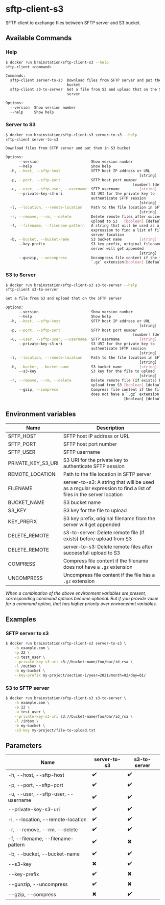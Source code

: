 # sftp-client-s3
SFTP client to exchange files between SFTP server and S3 bucket.

## Available Commands

### Help
```sh
$ docker run brainstation/sftp-client-s3 --help
sftp-client <command>

Commands:
  sftp-client server-to-s3  Download files from SFTP server and put them in S3
                            bucket
  sftp-client s3-to-server  Get a file from S3 and upload that on the SFTP
                            server

Options:
  --version  Show version number                                       [boolean]
  --help     Show help                                                 [boolean]
```

### Server to S3
```sh
$ docker run brainstation/sftp-client-s3 server-to-s3 --help
sftp-client server-to-s3

Download files from SFTP server and put them in S3 bucket

Options:
      --version                        Show version number             [boolean]
      --help                           Show help                       [boolean]
  -h, --host, --sftp-host              SFTP host IP address or URL
                                                             [string] [required]
  -p, --port, --sftp-port              SFTP host port number
                                                          [number] [default: 22]
  -u, --user, --sftp-user, --username  SFTP username         [string] [required]
      --private-key-s3-uri             S3 URI for the private key to
                                       authenticate SFTP session
                                                             [string] [required]
  -l, --location, --remote-location    Path to the file location in SFTP server
                                                             [string] [required]
  -r, --remove, --rm, --delete         Delete remote files after successfull
                                       upload to S3   [boolean] [default: false]
  -f, --filename, --filename-pattern   A string that will be used as a regular
                                       expression to find a list of files in the
                                       server location                  [string]
  -b, --bucket, --bucket-name          S3 bucket name        [string] [required]
      --key-prefix                     S3 key prefix, original filename from the
                                       server will get appended
                                                             [string] [required]
      --gunzip, --uncompress           Uncompress file content if the file has a
                                       `.gz` extension[boolean] [default: false]
```

### S3 to Server
```sh
$ docker run brainstation/sftp-client-s3 s3-to-server --help
sftp-client s3-to-server

Get a file from S3 and upload that on the SFTP server

Options:
      --version                        Show version number             [boolean]
      --help                           Show help                       [boolean]
  -h, --host, --sftp-host              SFTP host IP address or URL
                                                             [string] [required]
  -p, --port, --sftp-port              SFTP host port number
                                                          [number] [default: 22]
  -u, --user, --sftp-user, --username  SFTP username         [string] [required]
      --private-key-s3-uri             S3 URI for the private key to
                                       authenticate SFTP session
                                                             [string] [required]
  -l, --location, --remote-location    Path to the file location in SFTP server
                                                             [string] [required]
  -b, --bucket, --bucket-name          S3 bucket name        [string] [required]
      --s3-key                         S3 key for the file to upload
                                                             [string] [required]
  -r, --remove, --rm, --delete         Delete remote file (if exists) before
                                       upload from S3 [boolean] [default: false]
      --gzip, --compress               Compress file content if the filename
                                       does not have a `.gz` extension
                                                      [boolean] [default: false]
```

## Environment variables
| Name  | Description |
| --- | --- |
| SFTP_HOST  | SFTP host IP address or URL  |
| SFTP_PORT  | SFTP host port number  |
| SFTP_USER  | SFTP username  |
| PRIVATE_KEY_S3_URI  | S3 URI for the private key to authenticate SFTP session  |
| REMOTE_LOCATION  | Path to the file location in SFTP server  |
| FILENAME  | server-to-s3: A string that will be used as a regular expression to find a list of files in the server location  |
| BUCKET_NAME  | S3 bucket name  |
| S3_KEY  | S3 key for the file to upload  |
| KEY_PREFIX  | S3 key prefix, original filename from the server will get appended  |
| DELETE_REMOTE  | s3-to-server: Delete remote file (if exists) before upload from S3  |
| DELETE_REMOTE  | server-to-s3: Delete remote files after successfull upload to S3  |
| COMPRESS  | Compress file content if the filename does not have a `.gz` extension  |
| UNCOMPRESS  | Uncompress file content if the file has a `.gz` extension  |

*When a combination of the above environment variables are present, corresponding command options become optional. But if you provide value for a command option, that has higher priority over environemnt variables.*

## Examples

### SFTP server to s3
```sh
$ docker run brainstation/sftp-client-s3 server-to-s3 \
    -h example.com \
    -p 22 \
    -u test_user \
    --private-key-s3-uri s3://bucket-name/foo/bar/id_rsa \
    -l /outbox \
    -b my-bucket \
    --key-prefix my-project/section-1/year=2021/month=02/day=01/
```

### S3 to SFTP server
```sh
$ docker run brainstation/sftp-client-s3 s3-to-server \
    -h example.com \
    -p 22 \
    -u test_user \
    --private-key-s3-uri s3://bucket-name/foo/bar/id_rsa \
    -l /inbox \
    -b my-bucket \
    -s3-key my-project/file-to-upload.txt
```

## Parameters

| Name  | server-to-s3  | s3-to-server  |
| ---  | ---  | ---  |
| -h, --host, --sftp-host              | :heavy_check_mark:  | :heavy_check_mark:  |
| -p, --port, --sftp-port              | :heavy_check_mark:  | :heavy_check_mark:  |
| -u, --user, --sftp-user, --username  | :heavy_check_mark:  | :heavy_check_mark:  |
|     --private-key-s3-uri             | :heavy_check_mark:  | :heavy_check_mark:  |
| -l, --location, --remote-location    | :heavy_check_mark:  | :heavy_check_mark:  |
| -r, --remove, --rm, --delete         | :heavy_check_mark:  | :heavy_check_mark:  |
| -f, --filename, --filename-pattern   | :heavy_check_mark:  | :heavy_multiplication_x:  |
| -b, --bucket, --bucket-name          | :heavy_check_mark:  | :heavy_check_mark:  |
|     --s3-key                         | :heavy_multiplication_x:  | :heavy_check_mark:  |
|     --key-prefix                     | :heavy_check_mark:  | :heavy_multiplication_x:  |
|     --gunzip, --uncompress           | :heavy_check_mark:  | :heavy_multiplication_x:  |
|     --gzip, --compress               | :heavy_multiplication_x:  | :heavy_check_mark:  |
